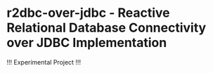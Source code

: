 # r2dbc-over-jdbc - Reactive Relational Database Connectivity over JDBC Implementation

!!! Experimental Project !!!
